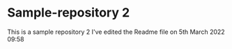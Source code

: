 # Sample-repository 2
This is a sample repository 2
I've edited the Readme file on 5th March 2022 09:58
